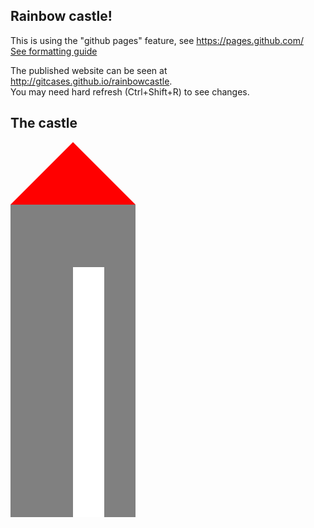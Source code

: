## Rainbow castle!
This is using the "github pages" feature, see https://pages.github.com/  
[See formatting guide](formatting-guide.md)

The published website can be seen at http://gitcases.github.io/rainbowcastle.  
You may need hard refresh (Ctrl+Shift+R) to see changes.


## The castle

<style type="text/css">
  .roof {
    border: 100px solid transparent;
    width: 200px;
    border-top: none;
    border-bottom-color: red;
    box-sizing: border-box;
  }
  .ground-floor {
    background: grey;
    height: 500px;
    width: 200px;
    position: relative;
  }
  .ground-floor > .door {
    background: white;
    position: absolute;
    bottom: 0;
    right: 50px;
    left: 100px;
    top: 100px;
  }
</style>

<div class="roof"></div>
<div class="ground-floor">
  <div class="door"></div>
</div>

<script>alert("Welcome to the rainbow castle");</script>
